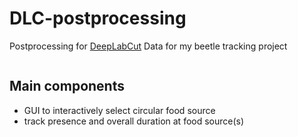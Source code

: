 # DLC-postprocessing
Postprocessing for <a href="https://github.com/DeepLabCut/DeepLabCut">DeepLabCut</a> Data for my beetle tracking project

<img alt="" src="https://www.hagen-wende.de/images/giuthub/beetles_social.jpg">

## Main components
- GUI to interactively select circular food source
- track presence and overall duration at food source(s)
